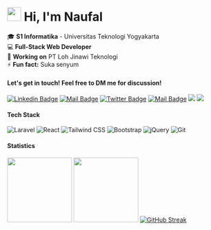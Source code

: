 <h1 class="flex"><img src="https://tva1.sinaimg.cn/large/e6c9d24egy1h1571l0uucg205k05egri.gif" width="32" />&nbsp;Hi, I'm Naufal</h1>

🎓 **S1 Informatika** - Universitas Teknologi Yogyakarta  
💻 **Full-Stack Web Developer**  
🔭 **Working on** PT Loh Jinawi Teknologi  
⚡ **Fun fact:** Suka senyum

####  Let's get in touch! Feel free to DM me for discussion!

[![Linkedin Badge](https://img.shields.io/badge/-Naufal%20Puji%20Mahdy-0e76a8?style=flat&labelColor=0e76a8&logo=linkedin&logoColor=white)](https://www.linkedin.com/in/naufalpujimahdy/) 
[![Mail Badge](https://img.shields.io/badge/-@naufalpujimahdy-e84393?style=flat&labelColor=e84393&logo=instagram&logoColor=white)](https://instagram.com/naufalpujimahdy) 
[![Twitter Badge](https://img.shields.io/badge/-@naufalpujmahdy-1ca0f1?style=flat&labelColor=1ca0f1&logo=twitter&logoColor=white&link=https://twitter.com/aulianzaa)](https://twitter.com/naufalpujmahdy) 
[![Mail Badge](https://img.shields.io/badge/-naufalpm230800@gmail.com-c0392b?style=flat&labelColor=c0392b&logo=gmail&logoColor=white)](mailto:naufalpm230800@gmail.com)
[![](https://komarev.com/ghpvc/?username=naufalpujimahdy&color=blue&label=Profile%20Views)](https://github.com/naufalpujimahdy/naufalpujimahdy)
[![](https://img.shields.io/github/followers/naufalpujimahdy?label=GitHub%20Followers)](https://github.com/naufalpujimahdy)
<br />

#### Tech Stack
![Laravel](https://img.shields.io/badge/-Laravel-FF2D20?style=flat-square&logo=laravel&logoColor=white)
![React](https://img.shields.io/badge/-React-61DAFB?style=flat-square&logo=react&logoColor=black)
![Tailwind CSS](https://img.shields.io/badge/-Tailwind%20CSS-38B2AC?style=flat-square&logo=tailwind-css&logoColor=white)
![Bootstrap](https://img.shields.io/badge/-Bootstrap-7952B3?style=flat-square&logo=bootstrap&logoColor=white)
![jQuery](https://img.shields.io/badge/-jQuery-0769AD?style=flat-square&logo=jquery&logoColor=white)
![Git](https://img.shields.io/badge/-Git-F05032?style=flat-square&logo=git&logoColor=white)
<br />

#### Statistics

<span><img height="150"  src="https://github-readme-stats.vercel.app/api/top-langs/?username=naufalpujimahdy&layout=compact&hide=php&langs_count=10" /></span>
<span><a href="https://github.com/naufalpujimahdy?tab=repositories&q=&type=&language=&sort=stargazers"><img height="150" src="https://github-readme-stats.vercel.app/api?username=naufalpujimahdy&show_icons=true&count_private=true&hide=contribs" /></a></span>
[![GitHub Streak](https://github-readme-streak-stats.herokuapp.com?user=naufalpujimahdy&hide_border=true&locale=id&date_format=j%20M%5B%20Y%5D&mode=weekly)](https://git.io/streak-stats)

<!--
Note: Replace the following sections with your information:
- [Your portfolio website]
- [Your blog if you have one]
- [Your Twitter handle]
-->
